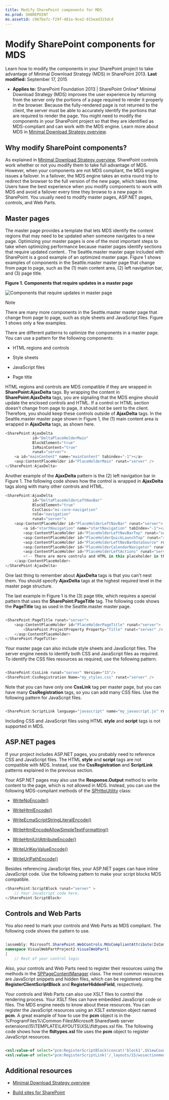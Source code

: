 ```yaml
---
title: Modify SharePoint components for MDS
ms.prod: SHAREPOINT
ms.assetid: c967be7c-f29f-481a-9ce2-915ead315dcd
---
```



# Modify SharePoint components for MDS
Learn how to modify the components in your SharePoint project to take advantage of Minimal Download Strategy (MDS) in SharePoint 2013. 
 **Last modified:** September 17, 2015
  
    
    

 * **Applies to:** SharePoint Foundation 2013 | SharePoint Online* 
Minimal Download Strategy (MDS) improves the user experience by returning from the server only the portions of a page required to render it properly in the browser. Because the fully-rendered page is not returned to the client, the server must be able to accurately identify the portions that are required to render the page. You might need to modify the components in your SharePoint project so that they are identified as MDS-compliant and can work with the MDS engine. Learn more about MDS in  [Minimal Download Strategy overview](minimal-download-strategy-overview.md). 
  
    
    


## Why modify SharePoint components?
<a name="bk_whymodify"> </a>

As explained in  [Minimal Download Strategy overview](minimal-download-strategy-overview.md), SharePoint controls work whether or not you modify them to take full advantage of MDS. However, when your components are not MDS compliant, the MDS engine issues a failover. In a failover, the MDS engine takes an extra round trip to redirect the browser to the full version of the new page, which takes time. Users have the best experience when you modify components to work with MDS and avoid a failover every time they browse to a new page in SharePoint. You usually need to modify master pages, ASP.NET pages, controls, and Web Parts. 
  
    
    

  
    
    

## Master pages
<a name="SP15MDSDev_MasterPages"> </a>

The master page provides a template that lets MDS identify the content regions that may need to be updated when someone navigates to a new page. Optimizing your master pages is one of the most important steps to take when optimizing performance because master pages identify sections that require updated content.. The Seattle.master master page included with SharePoint is a good example of an optimized master page. Figure 1 shows examples of components in the Seattle.master master page that change from page to page, such as the (1) main content area, (2) left navigation bar, and (3) page title. 
  
    
    

**Figure 1. Components that require updates in a master page**

  
    
    

  
    
    
![Components that require updates in master page](images/MDS_SeattleMaster.png)
  
    
    

    
> [!Note]  
> There are many more components in the Seattle.master master page that change from page to page, such as style sheets and JavaScript files. Figure 1 shows only a few examples. 
  
    
    

There are different patterns to optimize the components in a master page. You can use a pattern for the following components: 
  
    
    

- HTML regions and controls 
    
  
- Style sheets 
    
  
- JavaScript files 
    
  
- Page title 
    
  
HTML regions and controls are MDS compatible if they are wrapped in  **SharePoint:AjaxDelta** tags. By wrapping the content in **SharePoint:AjaxDelta** tags, you are signaling that the MDS engine should update the enclosed controls and HTML. If a control or HTML section doesn't change from page to page, it should not be sent to the client. Therefore, you should keep these controls outside of **AjaxDelta** tags. In the Seattle.master master page shown in Figure 1, the (1) main content area is wrapped in **AjaxDelta** tags, as shown here.
  
    
    



```cs
<SharePoint:AjaxDelta
            id="DeltaPlaceHolderMain"
            BlockElement="true"
            IsMainContent="true"
            runat="server">
    <a id="mainContent" name="mainContent" tabindex="-1"></a>
    <asp:ContentPlaceHolder id="PlaceHolderMain" runat="server" />
</SharePoint:AjaxDelta>
```

Another example of the  **AjaxDelta** pattern is the (2) left navigation bar in Figure 1. The following code shows how the control is wrapped in **AjaxDelta** tags along with many other controls and HTML.
  
    
    



```cs
<SharePoint:AjaxDelta
            id="DeltaPlaceHolderLeftNavBar"
            BlockElement="true"
            CssClass="ms-core-navigation"
            role="navigation"
            runat="server">
    <asp:ContentPlaceHolder id="PlaceHolderLeftNavBar" runat="server">
        <a id="startNavigation" name="startNavigation" tabIndex="-1"></a>
        <asp:ContentPlaceHolder id="PlaceHolderLeftNavBarTop" runat="server" />
        <asp:ContentPlaceHolder id="PlaceHolderQuickLaunchTop" runat="server" />
        <asp:ContentPlaceHolder id="PlaceHolderLeftNavBarDataSource" runat="server" />
        <asp:ContentPlaceHolder id="PlaceHolderCalendarNavigator" runat="server" />
        <asp:ContentPlaceHolder id="PlaceHolderLeftActions" runat="server" />
        <!-- There are more controls and HTML in this placeholder in the Seattle master page -->
    </asp:ContentPlaceHolder>
</SharePoint:AjaxDelta>
```

One last thing to remember about  **AjaxDelta** tags is that you can't nest them. You should specify **AjaxDelta** tags at the highest required level in the master page structure.
  
    
    
The last example in Figure 1 is the (3) page title, which requires a special pattern that uses the  **SharePoint:PageTitle** tag. The following code shows the **PageTitle** tag as used in the Seattle.master master page.
  
    
    



```cs

<SharePoint:PageTitle runat="server">
    <asp:ContentPlaceHolder id="PlaceHolderPageTitle" runat="server">
        <SharePoint:ProjectProperty Property="Title" runat="server" />
    </asp:ContentPlaceHolder>
</SharePoint:PageTitle>
```

Your master page can also include style sheets and JavaScript files. The server engine needs to identify both CSS and JavaScript files as required. To identify the CSS files resources as required, use the following pattern. 
  
    
    



```cs

<SharePoint:CssLink runat="server" Version="15"/>
<SharePoint:CssRegistration Name="my_styles.css" runat="server" />
```

Note that you can have only one  **CssLink** tag per master page, but you can have many **CssRegistration** tags, so you can add many CSS files. Use the following pattern for JavaScript files.
  
    
    



```cs

<SharePoint:ScriptLink language="javascript" name="my_javascript.js" runat="server" />
```

Including CSS and JavaScript files using HTML  **style** and **script** tags is not supported in MDS.
  
    
    

## ASP.NET pages
<a name="SP15MDSDev_ASPNET"> </a>

If your project includes ASP.NET pages, you probably need to reference CSS and JavaScript files. The HTML  **style** and **script** tags are not compatible with MDS. Instead, use the **CssRegistration** and **ScriptLink** patterns explained in the previous section.
  
    
    
Your ASP.NET pages may also use the  **Response.Output** method to write content to the page, which is not allowed in MDS. Instead, you can use the following MDS-compliant methods of the [SPHttpUtility](https://msdn.microsoft.com/library/Microsoft.SharePoint.Utilities.SPHttpUtility.aspx) class:
  
    
    

-  [WriteNoEncode()](https://msdn.microsoft.com/library/Microsoft.SharePoint.Utilities.SPHttpUtility.WriteNoEncode.aspx)
    
  
-  [WriteHtmlEncode()](https://msdn.microsoft.com/library/Microsoft.SharePoint.Utilities.SPHttpUtility.WriteHtmlEncode.aspx)
    
  
-  [WriteEcmaScriptStringLiteralEncode()](https://msdn.microsoft.com/library/Microsoft.SharePoint.Utilities.SPHttpUtility.WriteEcmaScriptStringLiteralEncode.aspx)
    
  
-  [WriteHtmlEncodeAllowSimpleTextFormatting()](https://msdn.microsoft.com/library/Microsoft.SharePoint.Utilities.SPHttpUtility.WriteHtmlEncodeAllowSimpleTextFormatting.aspx)
    
  
-  [WriteHtmlUrlAttributeEncode()](https://msdn.microsoft.com/library/Microsoft.SharePoint.Utilities.SPHttpUtility.WriteHtmlUrlAttributeEncode.aspx)
    
  
-  [WriteUrlKeyValueEncode()](https://msdn.microsoft.com/library/Microsoft.SharePoint.Utilities.SPHttpUtility.WriteUrlKeyValueEncode.aspx)
    
  
-  [WriteUrlPathEncode()](https://msdn.microsoft.com/library/Microsoft.SharePoint.Utilities.SPHttpUtility.WriteUrlPathEncode.aspx)
    
  
Besides referencing JavaScript files, your ASP.NET pages can have inline JavaScript code. Use the following pattern to make your script blocks MDS compatible. 
  
    
    



```cs
<SharePoint:ScriptBlock runat="server" >
    // Your JavaScript code here.
</SharePoint:ScriptBlock>
```


## Controls and Web Parts
<a name="SP15MDSDev_WebParts"> </a>

You also need to mark your controls and Web Parts as MDS compliant. The following code shows the pattern to use. 
  
    
    

```cs

[assembly: Microsoft.SharePoint.WebControls.MdsCompliantAttribute(IsCompliant = true)]
namespace VisualWebPartProject2.VisualWebPart1
{
    // Rest of your control logic
```

Also, your controls and Web Parts need to register their resources using the methods in the  [SPPageContentManager](https://msdn.microsoft.com/library/Microsoft.SharePoint.WebControls.SPPageContentManager.aspx) class. The most common resources are JavaScript snippets and hidden files, which can be registered using the **RegisterClientScriptBlock** and **RegisterHiddenField**, respectively. 
  
    
    
Your controls and Web Parts can also use XSLT files to control the rendering process. Your XSLT files can have embedded JavaScript code or files. The MDS engine needs to know about these resources. You can register the JavaScript resources using an XSLT extension object named  **pcm**. A great example of how to use the  **pcm** object is in the %ProgramFiles%\\Common Files\\Microsoft Shared\\web server extensions\\15\\TEMPLATE\\LAYOUTS\\XSL\\fldtypes.xsl file. The following code shows how the **fldtypes.xsl** file uses the **pcm** object to register JavaScript resources.
  
    
    



```XML

<xsl:value-of select="pcm:RegisterScriptBlock(concat('block1',$ViewCounter), string($scriptbody1))"/>
<xsl:value-of select="pcm:RegisterScriptLink('/_layouts/15/wssactionmenu.js')"/>
```


## Additional resources
<a name="bk_addresources"> </a>


-  [Minimal Download Strategy overview](minimal-download-strategy-overview.md)
    
  
-  [Build sites for SharePoint](build-sites-for-sharepoint.md)
    
  


